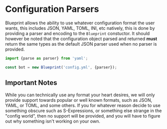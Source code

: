 # Configuration Parsers

Blueprint allows the ability to use whatever configuration format the user
wants, this includes JSON, YAML, TOML, INI, etc natively, this is done by providing
a parser and encoding to the `Blueprint` constuctor. It should however be noted that
the configuration object parsed and returned **must** return the same types as the default
JSON parser used when no parser is provided.

```ts
import {parse as parser} from 'yaml';

const bot = new Blueprint('config.yml', {parser});
```

## Important Notes

While you can technically use any format your heart desires, we will only provide support towards
popular or well known formats, such as JSON, YAML, or TOML, and some others. If you for whatever reason
decide to use something obscure such as S-Expressions, or something else strange in the "config world",
then no support will be provided, and you will have to figure out why something isn't working on your
own.
